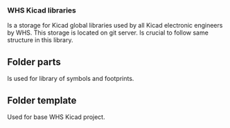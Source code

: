 ### WHS Kicad libraries
Is a storage for Kicad global libraries used by all Kicad electronic engineers by WHS. This storage is located on git server.
Is crucial to follow same structure in this library. 

## Folder parts
Is used for library of symbols and footprints.

## Folder template
Used for base WHS Kicad project. 

